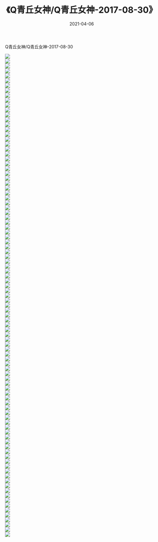 ﻿---
layout: post
title:  《Q青丘女神/Q青丘女神-2017-08-30》
date:   2021-04-06
img: http://img.660000.xyz/Sharelink/网络美图/2021/Q青丘女神/Q青丘女神-2017-08-30/000.jpg
categories: [美女, 清纯, 唯美]
---

Q青丘女神/Q青丘女神-2017-08-30

 ![](http://img.660000.xyz/Sharelink/网络美图/2021/Q青丘女神/Q青丘女神-2017-08-30/001.jpg) <br>![](http://img.660000.xyz/Sharelink/网络美图/2021/Q青丘女神/Q青丘女神-2017-08-30/002.jpg) <br>![](http://img.660000.xyz/Sharelink/网络美图/2021/Q青丘女神/Q青丘女神-2017-08-30/003.jpg) <br>![](http://img.660000.xyz/Sharelink/网络美图/2021/Q青丘女神/Q青丘女神-2017-08-30/004.jpg) <br>![](http://img.660000.xyz/Sharelink/网络美图/2021/Q青丘女神/Q青丘女神-2017-08-30/005.jpg) <br>![](http://img.660000.xyz/Sharelink/网络美图/2021/Q青丘女神/Q青丘女神-2017-08-30/006.jpg) <br>![](http://img.660000.xyz/Sharelink/网络美图/2021/Q青丘女神/Q青丘女神-2017-08-30/007.jpg) <br>![](http://img.660000.xyz/Sharelink/网络美图/2021/Q青丘女神/Q青丘女神-2017-08-30/008.jpg) <br>![](http://img.660000.xyz/Sharelink/网络美图/2021/Q青丘女神/Q青丘女神-2017-08-30/009.jpg) <br>![](http://img.660000.xyz/Sharelink/网络美图/2021/Q青丘女神/Q青丘女神-2017-08-30/010.jpg) <br>![](http://img.660000.xyz/Sharelink/网络美图/2021/Q青丘女神/Q青丘女神-2017-08-30/011.jpg) <br>![](http://img.660000.xyz/Sharelink/网络美图/2021/Q青丘女神/Q青丘女神-2017-08-30/012.jpg) <br>![](http://img.660000.xyz/Sharelink/网络美图/2021/Q青丘女神/Q青丘女神-2017-08-30/013.jpg) <br>![](http://img.660000.xyz/Sharelink/网络美图/2021/Q青丘女神/Q青丘女神-2017-08-30/014.jpg) <br>![](http://img.660000.xyz/Sharelink/网络美图/2021/Q青丘女神/Q青丘女神-2017-08-30/015.jpg) <br>![](http://img.660000.xyz/Sharelink/网络美图/2021/Q青丘女神/Q青丘女神-2017-08-30/016.jpg) <br>![](http://img.660000.xyz/Sharelink/网络美图/2021/Q青丘女神/Q青丘女神-2017-08-30/017.jpg) <br>![](http://img.660000.xyz/Sharelink/网络美图/2021/Q青丘女神/Q青丘女神-2017-08-30/018.jpg) <br>![](http://img.660000.xyz/Sharelink/网络美图/2021/Q青丘女神/Q青丘女神-2017-08-30/019.jpg) <br>![](http://img.660000.xyz/Sharelink/网络美图/2021/Q青丘女神/Q青丘女神-2017-08-30/020.jpg) <br>![](http://img.660000.xyz/Sharelink/网络美图/2021/Q青丘女神/Q青丘女神-2017-08-30/021.jpg) <br>![](http://img.660000.xyz/Sharelink/网络美图/2021/Q青丘女神/Q青丘女神-2017-08-30/022.jpg) <br>![](http://img.660000.xyz/Sharelink/网络美图/2021/Q青丘女神/Q青丘女神-2017-08-30/023.jpg) <br>![](http://img.660000.xyz/Sharelink/网络美图/2021/Q青丘女神/Q青丘女神-2017-08-30/024.jpg) <br>![](http://img.660000.xyz/Sharelink/网络美图/2021/Q青丘女神/Q青丘女神-2017-08-30/025.jpg) <br>![](http://img.660000.xyz/Sharelink/网络美图/2021/Q青丘女神/Q青丘女神-2017-08-30/026.jpg) <br>![](http://img.660000.xyz/Sharelink/网络美图/2021/Q青丘女神/Q青丘女神-2017-08-30/027.jpg) <br>![](http://img.660000.xyz/Sharelink/网络美图/2021/Q青丘女神/Q青丘女神-2017-08-30/028.jpg) <br>![](http://img.660000.xyz/Sharelink/网络美图/2021/Q青丘女神/Q青丘女神-2017-08-30/029.jpg) <br>![](http://img.660000.xyz/Sharelink/网络美图/2021/Q青丘女神/Q青丘女神-2017-08-30/030.jpg) <br>![](http://img.660000.xyz/Sharelink/网络美图/2021/Q青丘女神/Q青丘女神-2017-08-30/031.jpg) <br>![](http://img.660000.xyz/Sharelink/网络美图/2021/Q青丘女神/Q青丘女神-2017-08-30/032.jpg) <br>![](http://img.660000.xyz/Sharelink/网络美图/2021/Q青丘女神/Q青丘女神-2017-08-30/033.jpg) <br>![](http://img.660000.xyz/Sharelink/网络美图/2021/Q青丘女神/Q青丘女神-2017-08-30/034.jpg) <br>![](http://img.660000.xyz/Sharelink/网络美图/2021/Q青丘女神/Q青丘女神-2017-08-30/035.jpg) <br>![](http://img.660000.xyz/Sharelink/网络美图/2021/Q青丘女神/Q青丘女神-2017-08-30/036.jpg) <br>![](http://img.660000.xyz/Sharelink/网络美图/2021/Q青丘女神/Q青丘女神-2017-08-30/037.jpg) <br>![](http://img.660000.xyz/Sharelink/网络美图/2021/Q青丘女神/Q青丘女神-2017-08-30/038.jpg) <br>![](http://img.660000.xyz/Sharelink/网络美图/2021/Q青丘女神/Q青丘女神-2017-08-30/039.jpg) <br>![](http://img.660000.xyz/Sharelink/网络美图/2021/Q青丘女神/Q青丘女神-2017-08-30/040.jpg) <br>![](http://img.660000.xyz/Sharelink/网络美图/2021/Q青丘女神/Q青丘女神-2017-08-30/041.jpg) <br>![](http://img.660000.xyz/Sharelink/网络美图/2021/Q青丘女神/Q青丘女神-2017-08-30/042.jpg) <br>![](http://img.660000.xyz/Sharelink/网络美图/2021/Q青丘女神/Q青丘女神-2017-08-30/043.jpg) <br>![](http://img.660000.xyz/Sharelink/网络美图/2021/Q青丘女神/Q青丘女神-2017-08-30/044.jpg) <br>![](http://img.660000.xyz/Sharelink/网络美图/2021/Q青丘女神/Q青丘女神-2017-08-30/045.jpg) <br>![](http://img.660000.xyz/Sharelink/网络美图/2021/Q青丘女神/Q青丘女神-2017-08-30/046.jpg) <br>![](http://img.660000.xyz/Sharelink/网络美图/2021/Q青丘女神/Q青丘女神-2017-08-30/047.jpg) <br>![](http://img.660000.xyz/Sharelink/网络美图/2021/Q青丘女神/Q青丘女神-2017-08-30/048.jpg) <br>![](http://img.660000.xyz/Sharelink/网络美图/2021/Q青丘女神/Q青丘女神-2017-08-30/049.jpg) <br>![](http://img.660000.xyz/Sharelink/网络美图/2021/Q青丘女神/Q青丘女神-2017-08-30/050.jpg) <br>![](http://img.660000.xyz/Sharelink/网络美图/2021/Q青丘女神/Q青丘女神-2017-08-30/051.jpg) <br>![](http://img.660000.xyz/Sharelink/网络美图/2021/Q青丘女神/Q青丘女神-2017-08-30/052.jpg) <br>![](http://img.660000.xyz/Sharelink/网络美图/2021/Q青丘女神/Q青丘女神-2017-08-30/053.jpg) <br>![](http://img.660000.xyz/Sharelink/网络美图/2021/Q青丘女神/Q青丘女神-2017-08-30/054.jpg) <br>![](http://img.660000.xyz/Sharelink/网络美图/2021/Q青丘女神/Q青丘女神-2017-08-30/055.jpg) <br>![](http://img.660000.xyz/Sharelink/网络美图/2021/Q青丘女神/Q青丘女神-2017-08-30/056.jpg) <br>![](http://img.660000.xyz/Sharelink/网络美图/2021/Q青丘女神/Q青丘女神-2017-08-30/057.jpg) <br>![](http://img.660000.xyz/Sharelink/网络美图/2021/Q青丘女神/Q青丘女神-2017-08-30/058.jpg) <br>![](http://img.660000.xyz/Sharelink/网络美图/2021/Q青丘女神/Q青丘女神-2017-08-30/059.jpg) <br>![](http://img.660000.xyz/Sharelink/网络美图/2021/Q青丘女神/Q青丘女神-2017-08-30/060.jpg) <br>![](http://img.660000.xyz/Sharelink/网络美图/2021/Q青丘女神/Q青丘女神-2017-08-30/061.jpg) <br>![](http://img.660000.xyz/Sharelink/网络美图/2021/Q青丘女神/Q青丘女神-2017-08-30/062.jpg) <br>![](http://img.660000.xyz/Sharelink/网络美图/2021/Q青丘女神/Q青丘女神-2017-08-30/063.jpg) <br>![](http://img.660000.xyz/Sharelink/网络美图/2021/Q青丘女神/Q青丘女神-2017-08-30/064.jpg) <br>![](http://img.660000.xyz/Sharelink/网络美图/2021/Q青丘女神/Q青丘女神-2017-08-30/065.jpg) <br>![](http://img.660000.xyz/Sharelink/网络美图/2021/Q青丘女神/Q青丘女神-2017-08-30/066.jpg) <br>![](http://img.660000.xyz/Sharelink/网络美图/2021/Q青丘女神/Q青丘女神-2017-08-30/067.jpg) <br>![](http://img.660000.xyz/Sharelink/网络美图/2021/Q青丘女神/Q青丘女神-2017-08-30/068.jpg) <br>![](http://img.660000.xyz/Sharelink/网络美图/2021/Q青丘女神/Q青丘女神-2017-08-30/069.jpg) <br>![](http://img.660000.xyz/Sharelink/网络美图/2021/Q青丘女神/Q青丘女神-2017-08-30/070.jpg) <br>![](http://img.660000.xyz/Sharelink/网络美图/2021/Q青丘女神/Q青丘女神-2017-08-30/071.jpg) <br>![](http://img.660000.xyz/Sharelink/网络美图/2021/Q青丘女神/Q青丘女神-2017-08-30/072.jpg) <br>![](http://img.660000.xyz/Sharelink/网络美图/2021/Q青丘女神/Q青丘女神-2017-08-30/073.jpg) <br>![](http://img.660000.xyz/Sharelink/网络美图/2021/Q青丘女神/Q青丘女神-2017-08-30/074.jpg) <br>![](http://img.660000.xyz/Sharelink/网络美图/2021/Q青丘女神/Q青丘女神-2017-08-30/075.jpg) <br>![](http://img.660000.xyz/Sharelink/网络美图/2021/Q青丘女神/Q青丘女神-2017-08-30/076.jpg) <br>![](http://img.660000.xyz/Sharelink/网络美图/2021/Q青丘女神/Q青丘女神-2017-08-30/077.jpg) <br>![](http://img.660000.xyz/Sharelink/网络美图/2021/Q青丘女神/Q青丘女神-2017-08-30/078.jpg) <br>![](http://img.660000.xyz/Sharelink/网络美图/2021/Q青丘女神/Q青丘女神-2017-08-30/079.jpg) <br>![](http://img.660000.xyz/Sharelink/网络美图/2021/Q青丘女神/Q青丘女神-2017-08-30/080.jpg) <br>![](http://img.660000.xyz/Sharelink/网络美图/2021/Q青丘女神/Q青丘女神-2017-08-30/081.jpg) <br>![](http://img.660000.xyz/Sharelink/网络美图/2021/Q青丘女神/Q青丘女神-2017-08-30/082.jpg) <br>![](http://img.660000.xyz/Sharelink/网络美图/2021/Q青丘女神/Q青丘女神-2017-08-30/083.jpg) <br>![](http://img.660000.xyz/Sharelink/网络美图/2021/Q青丘女神/Q青丘女神-2017-08-30/084.jpg) <br>![](http://img.660000.xyz/Sharelink/网络美图/2021/Q青丘女神/Q青丘女神-2017-08-30/085.jpg) <br>![](http://img.660000.xyz/Sharelink/网络美图/2021/Q青丘女神/Q青丘女神-2017-08-30/086.jpg) <br>![](http://img.660000.xyz/Sharelink/网络美图/2021/Q青丘女神/Q青丘女神-2017-08-30/087.jpg) <br>![](http://img.660000.xyz/Sharelink/网络美图/2021/Q青丘女神/Q青丘女神-2017-08-30/088.jpg) <br>![](http://img.660000.xyz/Sharelink/网络美图/2021/Q青丘女神/Q青丘女神-2017-08-30/089.jpg) <br>![](http://img.660000.xyz/Sharelink/网络美图/2021/Q青丘女神/Q青丘女神-2017-08-30/090.jpg) <br>![](http://img.660000.xyz/Sharelink/网络美图/2021/Q青丘女神/Q青丘女神-2017-08-30/091.jpg) <br>![](http://img.660000.xyz/Sharelink/网络美图/2021/Q青丘女神/Q青丘女神-2017-08-30/092.jpg) <br>![](http://img.660000.xyz/Sharelink/网络美图/2021/Q青丘女神/Q青丘女神-2017-08-30/093.jpg) <br>![](http://img.660000.xyz/Sharelink/网络美图/2021/Q青丘女神/Q青丘女神-2017-08-30/094.jpg) <br>![](http://img.660000.xyz/Sharelink/网络美图/2021/Q青丘女神/Q青丘女神-2017-08-30/095.jpg) <br>![](http://img.660000.xyz/Sharelink/网络美图/2021/Q青丘女神/Q青丘女神-2017-08-30/096.jpg) <br>![](http://img.660000.xyz/Sharelink/网络美图/2021/Q青丘女神/Q青丘女神-2017-08-30/097.jpg) <br>![](http://img.660000.xyz/Sharelink/网络美图/2021/Q青丘女神/Q青丘女神-2017-08-30/098.jpg) <br>![](http://img.660000.xyz/Sharelink/网络美图/2021/Q青丘女神/Q青丘女神-2017-08-30/099.jpg) <br>